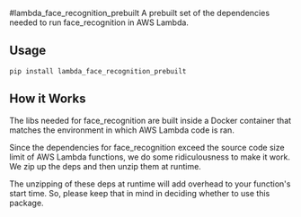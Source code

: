 #lambda_face_recognition_prebuilt
A prebuilt set of the dependencies needed to run face_recognition in AWS Lambda.

## Usage
`pip install lambda_face_recognition_prebuilt`

## How it Works
The libs needed for face_recognition are built inside a Docker container that matches the environment in which AWS Lambda code is ran.

Since the dependencies for face_recognition exceed the source code size limit of AWS Lambda functions, we do some ridiculousness to make it work. We zip up the deps and then unzip them at runtime.

The unzipping of these deps at runtime will add overhead to your function's start time. So, please keep that in mind in deciding whether to use this package.
